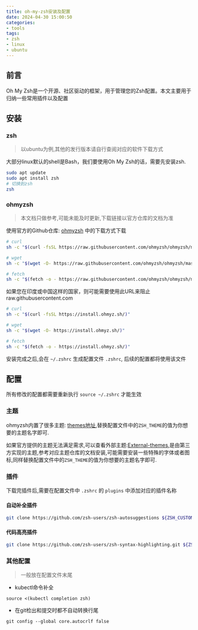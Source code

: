 ```yaml
---
title: oh-my-zsh安装及配置
date: 2024-04-30 15:00:50
categories:
- tools
tags:
- zsh
- linux
- ubuntu
---
```


## 前言

Oh My Zsh是一个开源、社区驱动的框架，用于管理您的Zsh配置。本文主要用于归纳一些常用插件以及配置

## 安装

### zsh

> 以ubuntu为例,其他的发行版本请自行查阅对应的软件下载方式

大部分linux默认的shell是Bash，我们要使用Oh My Zsh的话，需要先安装zsh.

~~~bash
sudo apt update
sudo apt install zsh
# 切换到zsh
zsh
~~~

### ohmyzsh

> 本文档只做参考,可能未能及时更新,下载链接以官方仓库的文档为准

使用官方的Github仓库: [ohmyzsh](https://github.com/ohmyzsh/ohmyzsh) 中的下载方式下载

~~~bash
# curl
sh -c "$(curl -fsSL https://raw.githubusercontent.com/ohmyzsh/ohmyzsh/master/tools/install.sh)"

# wget
sh -c "$(wget -O- https://raw.githubusercontent.com/ohmyzsh/ohmyzsh/master/tools/install.sh)"

# fetch
sh -c "$(fetch -o - https://raw.githubusercontent.com/ohmyzsh/ohmyzsh/master/tools/install.sh)"
~~~

如果您在印度或中国这样的国家，则可能需要使用此URL来阻止raw.githubusercontent.com

~~~bash
# curl
sh -c "$(curl -fsSL https://install.ohmyz.sh/)"

# wget
sh -c "$(wget -O- https://install.ohmyz.sh/)"

# fetch
sh -c "$(fetch -o - https://install.ohmyz.sh/)"
~~~

安装完成之后,会在 `~/.zshrc` 生成配置文件 `.zshrc`, 后续的配置都将使用该文件

## 配置

所有修改的配置都需要重新执行 `source ~/.zshrc` 才能生效

### 主题

ohmyzsh内置了很多主题: [themes地址](https://github.com/ohmyzsh/ohmyzsh/wiki/Themes),替换配置文件中的`ZSH_THEME`的值为你想要的主题名字即可.

如果官方提供的主题无法满足需求,可以查看外部主题:[External-themes](https://github.com/ohmyzsh/ohmyzsh/wiki/External-themes),是由第三方实现的主题,参考对应主题仓库的文档安装,可能需要安装一些特殊的字体或者图标,同样替换配置文件中的`ZSH_THEME`的值为你想要的主题名字即可.

### 插件

下载完插件后,需要在配置文件中 `.zshrc` 的 `plugins` 中添加对应的插件名称

#### 自动补全插件

~~~bash
git clone https://github.com/zsh-users/zsh-autosuggestions ${ZSH_CUSTOM:-~/.oh-my-zsh/custom}/plugins/zsh-autosuggestions
~~~

#### 代码高亮插件

~~~bash
git clone https://github.com/zsh-users/zsh-syntax-highlighting.git ${ZSH_CUSTOM:-~/.oh-my-zsh/custom}/plugins/zsh-syntax-highlighting
~~~

### 其他配置

> 一般放在配置文件末尾

- kubectl命令补全

~~~shell
source <(kubectl completion zsh)
~~~

- 在git检出和提交时都不自动转换行尾

~~~shell
git config --global core.autocrlf false
~~~